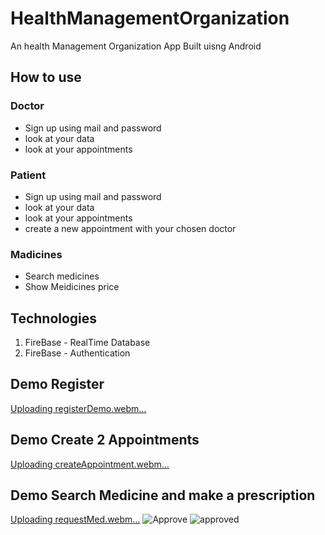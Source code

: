 # HealthManagementOrganization

An health Management Organization App Built uisng Android

## How to use
### Doctor 
* Sign up using mail and password
* look at your data
* look at your appointments

### Patient 
* Sign up using mail and password
* look at your data
* look at your appointments
* create a new appointment with your chosen doctor

### Madicines
* Search medicines
* Show Meidicines price

## Technologies
1. FireBase - RealTime Database
2. FireBase - Authentication



## Demo Register
[Uploading registerDemo.webm…]()

## Demo Create 2 Appointments
[Uploading createAppointment.webm…]()

## Demo Search Medicine and make a prescription
[Uploading requestMed.webm…]()
![Approve](https://user-images.githubusercontent.com/94143762/218332428-826a8ca6-1095-45c4-a92d-44020d7f74a2.png)
![approved](https://user-images.githubusercontent.com/94143762/218332431-fc67a93e-f8a8-437a-ac9d-7d1b98c2da08.png)
